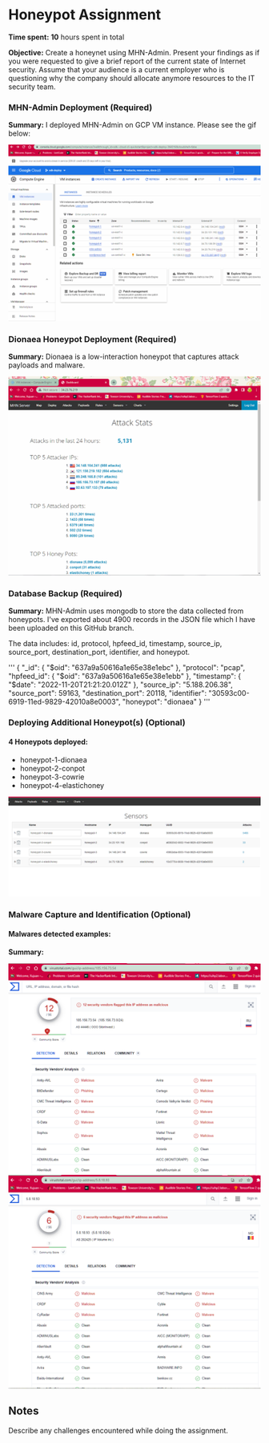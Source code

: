 # Honeypot Assignment

**Time spent:** **10** hours spent in total

**Objective:** 
Create a honeynet using MHN-Admin. Present your findings as if you were requested to give a brief report of the current state of Internet security. Assume that your audience is a current employer who is questioning why the company should allocate anymore resources to the IT security team.

### MHN-Admin Deployment (Required)

**Summary:** 
I deployed MHN-Admin on GCP VM instance. Please see the gif below:

<img src="mhn-admin.gif">

### Dionaea Honeypot Deployment (Required)

**Summary:** 
Dionaea is a low-interaction honeypot that captures attack payloads and malware.

<img src="mhn.gif">

### Database Backup (Required) 

**Summary:** 
MHN-Admin uses mongodb to store the data collected from honeypots.
I've exported about 4900 records in the JSON file which I have been uploaded on this GitHub branch.

The data includes: 
id, protocol, hpfeed_id, timestamp, source_ip, source_port, destination_port, identifier, and honeypot.

'''
{
  "_id": {
    "$oid": "637a9a50616a1e65e38e1ebc"
  },
  "protocol": "pcap",
  "hpfeed_id": {
    "$oid": "637a9a50616a1e65e38e1ebb"
  },
  "timestamp": {
    "$date": "2022-11-20T21:21:20.012Z"
  },
  "source_ip": "5.188.206.38",
  "source_port": 59163,
  "destination_port": 20118,
  "identifier": "30593c00-6919-11ed-9829-42010a8e0003",
  "honeypot": "dionaea"
}
'''
### Deploying Additional Honeypot(s) (Optional)

#### 4 Honeypots deployed:
- honeypot-1-dionaea
- honeypot-2-conpot
- honeypot-3-cowrie
- honeypot-4-elastichoney

<img src="honeypots.png">


### Malware Capture and Identification (Optional)

#### Malwares detected examples:

**Summary:**

<imag src='malicious.gif' />

<img src="malware1.png">

<img src="malware2.png">

## Notes

Describe any challenges encountered while doing the assignment.
